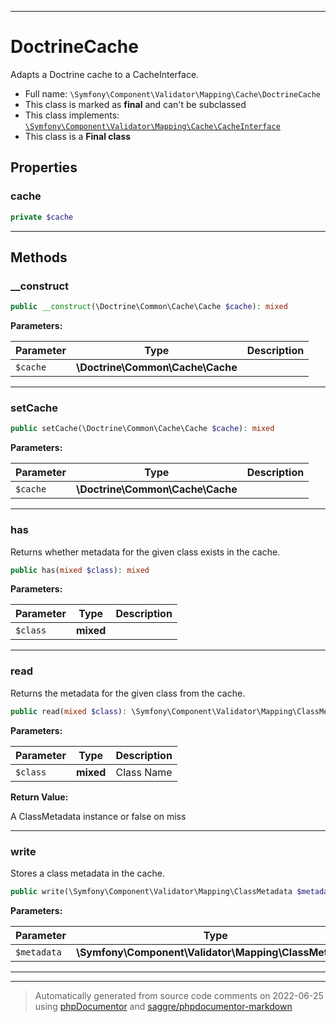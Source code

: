 ***

# DoctrineCache

Adapts a Doctrine cache to a CacheInterface.



* Full name: `\Symfony\Component\Validator\Mapping\Cache\DoctrineCache`
* This class is marked as **final** and can't be subclassed
* This class implements:
[`\Symfony\Component\Validator\Mapping\Cache\CacheInterface`](./CacheInterface.md)
* This class is a **Final class**



## Properties


### cache



```php
private $cache
```






***

## Methods


### __construct



```php
public __construct(\Doctrine\Common\Cache\Cache $cache): mixed
```








**Parameters:**

| Parameter | Type | Description |
|-----------|------|-------------|
| `$cache` | **\Doctrine\Common\Cache\Cache** |  |




***

### setCache



```php
public setCache(\Doctrine\Common\Cache\Cache $cache): mixed
```








**Parameters:**

| Parameter | Type | Description |
|-----------|------|-------------|
| `$cache` | **\Doctrine\Common\Cache\Cache** |  |




***

### has

Returns whether metadata for the given class exists in the cache.

```php
public has(mixed $class): mixed
```








**Parameters:**

| Parameter | Type | Description |
|-----------|------|-------------|
| `$class` | **mixed** |  |




***

### read

Returns the metadata for the given class from the cache.

```php
public read(mixed $class): \Symfony\Component\Validator\Mapping\ClassMetadata|false
```








**Parameters:**

| Parameter | Type | Description |
|-----------|------|-------------|
| `$class` | **mixed** | Class Name |


**Return Value:**

A ClassMetadata instance or false on miss



***

### write

Stores a class metadata in the cache.

```php
public write(\Symfony\Component\Validator\Mapping\ClassMetadata $metadata): mixed
```








**Parameters:**

| Parameter | Type | Description |
|-----------|------|-------------|
| `$metadata` | **\Symfony\Component\Validator\Mapping\ClassMetadata** |  |




***


***
> Automatically generated from source code comments on 2022-06-25 using [phpDocumentor](http://www.phpdoc.org/) and [saggre/phpdocumentor-markdown](https://github.com/Saggre/phpDocumentor-markdown)
